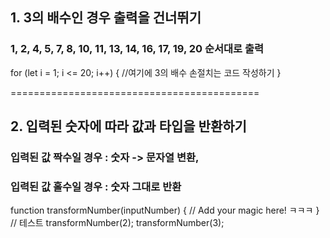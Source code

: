 ## 1. 3의 배수인 경우 출력을 건너뛰기
### 1, 2, 4, 5, 7, 8, 10, 11, 13, 14, 16, 17, 19, 20 순서대로 출력


for (let i = 1; i <= 20; i++) {
    //여기에 3의 배수 손절치는 코드 작성하기
  }

===========================================

## 2. 입력된 숫자에 따라 값과 타입을 반환하기
### 입력된 값 짝수일 경우 : 숫자 -> 문자열 변환,
### 입력된 값 홀수일 경우 : 숫자 그대로 반환

function transformNumber(inputNumber) {
   // Add your magic here! ㅋㅋㅋ
  }
// 테스트
transformNumber(2);
transformNumber(3);